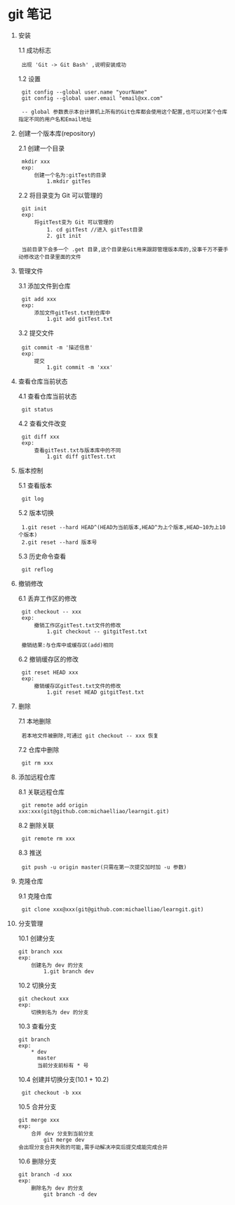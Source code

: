 # git 笔记

1. 安装

	1.1 成功标志

		出现 'Git -> Git Bash' ,说明安装成功

	1.2 设置

		git config --global user.name "yourName"
		git config --global uaer.email "email@xx.com"

		-- global 参数表示本台计算机上所有的Git仓库都会使用这个配置,也可以对某个仓库指定不同的用户名和Email地址

2. 创建一个版本库(repository)

	2.1 创建一个目录

		mkdir xxx
		exp:
			创建一个名为:gitTest的目录
				1.mkdir gitTes

	2.2 将目录变为 Git 可以管理的

		git init
		exp: 
			将gitTest变为 Git 可以管理的
				1. cd gitTest //进入 gitTest目录
				2. git init

		当前目录下会多一个 .get 目录,这个目录是Git用来跟踪管理版本库的,没事千万不要手动修改这个目录里面的文件

3. 管理文件

	3.1 添加文件到仓库

		git add xxx
		exp:
			添加文件gitTest.txt到仓库中
				1.git add gitTest.txt

	3.2 提交文件

		git commit -m '描述信息'
		exp:
			提交
				1.git commit -m 'xxx'


4. 查看仓库当前状态

	4.1 查看仓库当前状态

		git status

	4.2 查看文件改变

		git diff xxx
		exp:
			查看gitTest.txt与版本库中的不同
				1.git diff gitTest.txt

5. 版本控制

	5.1 查看版本
		
		git log

	5.2 版本切换

		1.git reset --hard HEAD^(HEAD为当前版本,HEAD^为上个版本,HEAD~10为上10个版本)
		2.git reset --hard 版本号

	5.3 历史命令查看

		git reflog

6. 撤销修改

	6.1 丢弃工作区的修改

		git checkout -- xxx
		exp:
			撤销工作区gitTest.txt文件的修改
				1.git checkout -- gitgitTest.txt

		撤销结果:与仓库中或缓存区(add)相同

	6.2 撤销缓存区的修改

		git reset HEAD xxx
		exp:
			撤销缓存区gitTest.txt文件的修改
				1.git reset HEAD gitgitTest.txt

7. 删除

	7.1 本地删除

		若本地文件被删除,可通过 git checkout -- xxx 恢复

	7.2 仓库中删除

		git rm xxx

8. 添加远程仓库

	8.1 关联远程仓库
		
		git remote add origin xxx:xxx(git@github.com:michaelliao/learngit.git)

	8.2 删除关联

		git remote rm xxx
		
	8.3 推送

		git push -u origin master(只需在第一次提交加时加 -u 参数)			

9. 克隆仓库

	9.1 克隆仓库

		git clone xxx@xxx(git@github.com:michaelliao/learngit.git)

10. 分支管理

	10.1 创建分支

		git branch xxx
		exp:
			创建名为 dev 的分支
				1.git branch dev

	10.2 切换分支

		git checkout xxx
		exp:
			切换到名为 dev 的分支

	10.3 查看分支

		git branch
		exp:
			* dev
  			  master
              当前分支前标有 * 号

   	10.4 创建并切换分支(10.1 + 10.2)

		 git checkout -b xxx

	10.5 合并分支

		git merge xxx
		exp:
			合并 dev 分支到当前分支
				git merge dev
		会出现分支合并失败的可能,需手动解决冲突后提交成能完成合并
		
	10.6 删除分支

		git branch -d xxx
		exp:
			删除名为 dev 的分支
				git branch -d dev 